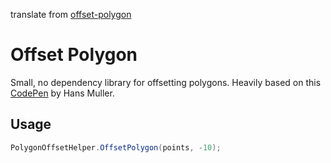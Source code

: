 translate from [offset-polygon](https://github.com/Stanko/offset-polygon)

# Offset Polygon

Small, no dependency library for offsetting polygons. Heavily based on this [CodePen](https://codepen.io/HansMuller/pen/lDfzt) by Hans Muller.

## Usage

```csharp
PolygonOffsetHelper.OffsetPolygon(points, -10);
```